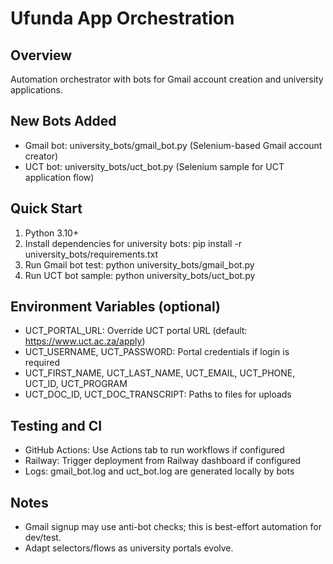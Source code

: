 # Ufunda App Orchestration

## Overview
Automation orchestrator with bots for Gmail account creation and university applications.

## New Bots Added
- Gmail bot: university_bots/gmail_bot.py (Selenium-based Gmail account creator)
- UCT bot: university_bots/uct_bot.py (Selenium sample for UCT application flow)

## Quick Start
1) Python 3.10+
2) Install dependencies for university bots:
   pip install -r university_bots/requirements.txt
3) Run Gmail bot test:
   python university_bots/gmail_bot.py
4) Run UCT bot sample:
   python university_bots/uct_bot.py

## Environment Variables (optional)
- UCT_PORTAL_URL: Override UCT portal URL (default: https://www.uct.ac.za/apply)
- UCT_USERNAME, UCT_PASSWORD: Portal credentials if login is required
- UCT_FIRST_NAME, UCT_LAST_NAME, UCT_EMAIL, UCT_PHONE, UCT_ID, UCT_PROGRAM
- UCT_DOC_ID, UCT_DOC_TRANSCRIPT: Paths to files for uploads

## Testing and CI
- GitHub Actions: Use Actions tab to run workflows if configured
- Railway: Trigger deployment from Railway dashboard if configured
- Logs: gmail_bot.log and uct_bot.log are generated locally by bots

## Notes
- Gmail signup may use anti-bot checks; this is best-effort automation for dev/test.
- Adapt selectors/flows as university portals evolve.
